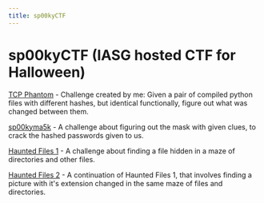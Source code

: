 ```yaml
---
title: sp00kyCTF
---
```

# sp00kyCTF (IASG hosted CTF for Halloween)

[TCP Phantom](TCPPhantom/index.md) - Challenge created by me: Given a pair of compiled python files with different hashes, but identical functionally, figure out what was changed between them.

[sp00kyma5k](sp00kyma5k/index.md) - A challenge about figuring out the mask with given clues, to crack the hashed passwords given to us.

[Haunted Files 1](HauntedFiles1/index.md) - A challenge about finding a file hidden in a maze of directories and other files.

[Haunted Files 2](HauntedFiles2/index.md) - A continuation of Haunted Files 1, that involves finding a picture with it's extension changed in the same maze of files and directories.
